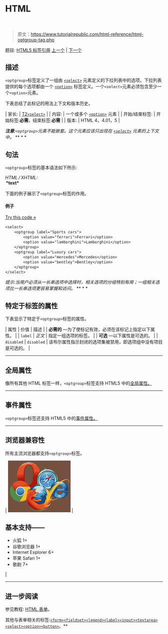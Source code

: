 # HTML <optgroup>标签</optgroup>

> 原文：<https://www.tutorialrepublic.com/html-reference/html-optgroup-tag.php>

题目: [HTML5 标签引用](html5-tags.php) [上一个](html-ol-tag.php) | [下一个](html-option-tag.php)

## 描述

`<optgroup>`标签定义了一组由 [`<select>`](html-select-tag.php) 元素定义的下拉列表中的选项。下拉列表提供的每个选项都由一个 [`<option>`](html-option-tag.php) 标签定义。一个`<select>`元素必须包含至少一个`<option>`元素。

下表总结了此标记的用法上下文和版本历史。

| 家长: | [T2`<select>`](html-select-tag.php) |
| 内容: | 一个或多个 [`<option>`](html-option-tag.php) 元素 |
| 开始/结束标签: | 开始标签:**必需**，结束标签:**必需** |
| 版本: | HTML 4，4.01，5 |

 ***注意:**`<optgroup>`元素不能嵌套。这个元素应该只出现在 [`<select>`](html-select-tag.php) 元素的上下文中。*  ** * *

## 句法

`<optgroup>`标签的基本语法如下所示:

*HTML / XHTML:* <optgroup label="*text*"> ... </optgroup>

下面的例子展示了`<optgroup>`标签的作用。

#### 例子

[Try this code »](../codelab.php?topic=html&file=optgroup-tag "Try this code using online Editor")

```
<select>
    <optgroup label="Sports cars">
        <option value="ferrari">Ferrari</option>
        <option value="lamborghini">Lamborghini</option>
    </optgroup>
    <optgroup label="Luxury cars">
        <option value="mercedes">Mercedes</option>
        <option value="bentley">Bentley</option>
    </optgroup>
</select>
```

 *提示:当用户必须从一长串选项中选择时，相关选项的分组特别有用；一组相关选项比一长串选项更容易掌握和访问。*  ** * *

## 特定于标签的属性

下表显示了特定于`<optgroup>`标签的属性。

| 属性 | 价值 | 描述 |
| **必需的** —为了使标记有效，必须在该标记上指定以下属性。 |
| `label` | *正文* | 指定一组选项的标签。 |
| **可选** —以下属性是可选的。 |
| `disabled` | `disabled` | 该布尔属性指示封闭的选项集被禁用，即选项组中没有项目是可选的。 |

* * *

## 全局属性

像所有其他 HTML 标签一样，`<optgroup>`标签支持 HTML5 中的[全局属性。](html5-global-attributes.php)

* * *

## 事件属性

`<optgroup>`标签还支持 HTML5 中的[事件属性。](html5-event-attributes.php)

* * *

## 浏览器兼容性

所有主流浏览器都支持`<optgroup>`标签。

| ![Browsers Icon](img/e9331123c77668c1832e541c2fca1002.png) | 

## 基本支持——

*   火狐 1+
*   谷歌浏览器 1+
*   Internet Explorer 6+
*   苹果 Safari 1+
*   歌剧 7+

 |

* * *

## 进一步阅读

参见教程: [HTML 表单](../html-tutorial/html-forms.php)。

其他与表单相关的标签:[`<form>`](html-form-tag.php)[`<fieldset>`](html-fieldset-tag.php)[`<legend>`](html-legend-tag.php)[`<label>`](html-label-tag.php)[`<input>`](html-input-tag.php)[`<textarea>`](html-textarea-tag.php)[`<select>`](html-select-tag.php)[`<option>`](html-option-tag.php)[`<button>`](html-button-tag.php)。**